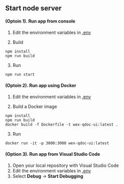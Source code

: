 ## Start node server
#### (Optoin 1). Run app from console
1. Edit the environment variables in [.env](.env)

2. Build
```
npm install
npm run build
```

3. Run
```
npm run start
```

#### (Optoin 2). Run app using Docker
1. Edit the environment variables in [.env](.env)

2. Build a Docker image
```
npm install
npm run build
docker build -f Dockerfile -t wex-qdoc-ui:latest .
```

3. Run
```
docker run -it -p 3000:3000 wex-qdoc-ui:latest
```

#### (Option 3). Run app from Visual Studio Code
1. Open your local repository with Visual Studio Code
1. Edit the environment variables in [.env](.env)
1. Select **Debug** -> **Start Debugging**
